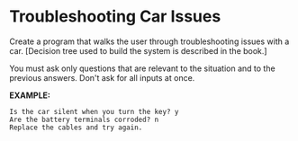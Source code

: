 # Troubleshooting Car Issues

Create a program that walks the user through troubleshooting issues with a car.
[Decision tree used to build the system is described in the book.]

You must ask only questions that are relevant to the situation and to the
previous answers. Don't ask for all inputs at once.

**EXAMPLE:**

```plaintext
Is the car silent when you turn the key? y
Are the battery terminals corroded? n
Replace the cables and try again.
```
